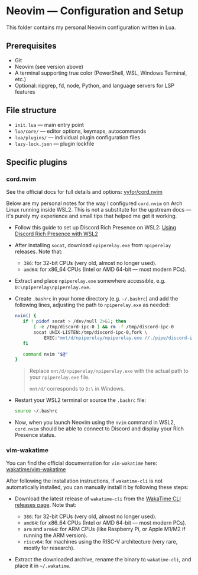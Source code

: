 # Neovim — Configuration and Setup

This folder contains my personal Neovim configuration written in Lua.

## Prerequisites

- Git
- Neovim (see version above)
- A terminal supporting true color (PowerShell, WSL, Windows Terminal, etc.)
- Optional: ripgrep, fd, node, Python, and language servers for LSP features

## File structure

- `init.lua` — main entry point
- `lua/core/` — editor options, keymaps, autocommands
- `lua/plugins/` — individual plugin configuration files
- `lazy-lock.json` — plugin lockfile

## Specific plugins

### cord.nvim

See the official docs for full details and options: [vyfor/cord.nvim](https://github.com/vyfor/cord.nvim)

Below are my personal notes for the way I configured `cord.nvim` on Arch Linux running inside WSL2. This is not a substitute for the upstream docs — it's purely my experience and small tips that helped me get it working.

- Follow this guide to set up Discord Rich Presence on WSL2: [Using Discord Rich Presence with WSL2](https://github.com/vyfor/cord.nvim/wiki/Special-Environments)

- After installing `socat`, download `npiperelay.exe` from `npiperelay` releases. Note that:

  - `386`: for 32-bit CPUs (very old, almost no longer used).
  - `amd64`: for x86_64 CPUs (Intel or AMD 64-bit — most modern PCs).

- Extract and place `npiperelay.exe` somewhere accessible, e.g. `D:\npiperelay\npiperelay.exe`.

- Create `.bashrc` in your home directory (e.g. `~/.bashrc`) and add the following lines, adjusting the path to `npiperelay.exe` as needed:

  ```bash
  nvim() {
     if ! pidof socat > /dev/null 2>&1; then
         [ -e /tmp/discord-ipc-0 ] && rm -f /tmp/discord-ipc-0
         socat UNIX-LISTEN:/tmp/discord-ipc-0,fork \
             EXEC:"mnt/d/npiperelay/npiperelay.exe //./pipe/discord-ipc-0" 2>/dev/null &
     fi

     command nvim "$@"
  }
  ```

  > Replace `mnt/d/npiperelay/npiperelay.exe` with the actual path to your `npiperelay.exe` file.
  >
  > `mnt/d/` corresponds to `D:\` in Windows.

- Restart your WSL2 terminal or source the `.bashrc` file:

  ```bash
  source ~/.bashrc
  ```

- Now, when you launch Neovim using the `nvim` command in WSL2, `cord.nvim` should be able to connect to Discord and display your Rich Presence status.

### vim-wakatime

You can find the official documentation for `vim-wakatime` here: [wakatime/vim-wakatime](https://github.com/wakatime/vim-wakatime)

After following the installation instructions, if `wakatime-cli` is not automatically installed, you can manually install it by following these steps:

- Download the latest release of `wakatime-cli` from the [WakaTime CLI releases page](https://github.com/wakatime/wakatime-cli/releases). Note that:

  - `386`: for 32-bit CPUs (very old, almost no longer used).
  - `amd64`: for x86_64 CPUs (Intel or AMD 64-bit — most modern PCs).
  - `arm` and `arm64`: for ARM CPUs (like Raspberry Pi, or Apple M1/M2 if running the ARM version).
  - `riscv64`: for machines using the RISC-V architecture (very rare, mostly for research).

- Extract the downloaded archive, rename the binary to `wakatime-cli`, and place it in `~/.wakatime`.
